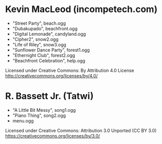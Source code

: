 # Kevin MacLeod (incompetech.com)
- "Street Party", beach.ogg
- "Dubakupado", beachfront.ogg
- "Digital Lemonade", candyland.ogg
- "Cipher2", snow2.ogg
- "Life of Riley", snow3.ogg
- "Sunflower Dance Party", forest1.ogg
- "Ethernight Club", forest2.ogg
- "Beachfront Celebration", help.ogg

Licensed under Creative Commons: By Attribution 4.0 License  
http://creativecommons.org/licenses/by/4.0/  


# R. Bassett Jr. (Tatwi)
- "A Little Bit Messy", song1.ogg
- "Piano Thing", song2.ogg
- menu.ogg

Licensed under Creative Commons: Attribution 3.0 Unported (CC BY 3.0)  
https://creativecommons.org/licenses/by/3.0/